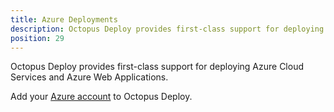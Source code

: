 ```yaml
---
title: Azure Deployments
description: Octopus Deploy provides first-class support for deploying Azure Cloud Services and Azure Web Applications.
position: 29
---
```


Octopus Deploy provides first-class support for deploying Azure Cloud Services and Azure Web Applications.

Add your [Azure account](/docs/infrastructure/azure/index.md) to Octopus Deploy.
